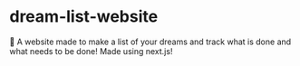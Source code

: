 # dream-list-website
🔮 A website made to make a list of your dreams and track what is done and what needs to be done! Made using next.js!
